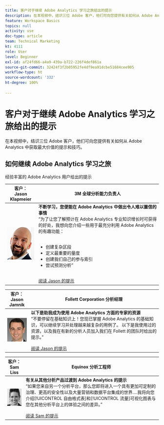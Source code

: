 ```yaml
---
title: 客户对于继续 Adobe Analytics 学习之旅给出的提示
description: 在本视频中，结识三位 Adobe 客户，他们可向您提供有关如何从 Adobe Analytics 中获取最大价值的提示和技巧。
feature: Workspace Basics
topics: null
activity: use
doc-type: article
team: Technical Marketing
kt: 4111
role: User
level: Beginner
exl-id: af24fd66-a4a9-439a-b722-226f4def861a
source-git-commit: 32424f3f2b05952fe4df9ea91dcbe51684cee905
workflow-type: ht
source-wordcount: '332'
ht-degree: 100%

---
```


# 客户对于继续 Adobe Analytics 学习之旅给出的提示

在本视频中，结识三位 Adobe 客户，他们可向您提供有关如何从 Adobe Analytics 中获取最大价值的提示和技巧。

## 如何继续 Adobe Analytics 学习之旅

经验丰富的 Adobe Analytics 用户给出的提示

| 客户：<br>Jason Klapmeier | 3M 全球分析能力负责人 |
|------------|------------|
| ![Jason Klapmeier](assets/jasonklapmeier.jpg) | **不断学习，您便能在 Adobe Analytics 中做出令人难以置信的事情** <br>“为了让您了解预计在 Adobe Analytics 专业知识增长时可获得的好处，我想向您介绍一些用于最充分利用 Adobe Analytics 的有趣功能：<br><br><ul><li>创建复杂区段</li><li>定义最重要的量度</li><li>创建我们自己的参与索引</li><li>尝试预测分析”</li></ul><br>[阅读 Jason 的提示](https://experienceleaguecommunities.adobe.com/t5/Adobe-Analytics-Discussions/Incredible-Things-You-Can-Do-in-Adobe-Analytics/td-p/354333) |

| 客户：<br>Jason Jamnik | Follett Corporation 分析经理 |
|------------|------------|
| ![Jason Klapmeier](assets/jasonjamnik.jpg) | **以下是助我成为使用 Adobe Analytics 方面的专家的资源** <br>“不要停留在基础知识上！您现已掌握 Adobe Analytics 的基础知识，可以继续学习并处理越来越复杂的用例了。 以下是我使用过的资源，以及我在有新的分析人员加入我们在 Follett 的团队时给出的提示。”<br><br>[阅读 Jason 的提示](https://experienceleaguecommunities.adobe.com/t5/Adobe-Analytics-Discussions/Here-are-the-resources-I-used-to-become-an-expert-at-using-Adobe/m-p/354226) |

| 客户：<br>Sam Liss | Equinox 分析工程师 |
|------------|------------|
| ![Sam Liss](assets/samliss.jpg) | **有关从其他分析产品过渡到 Adobe Analytics 的提示** <br>“如果您来自另一个分析平台，那么您即将进入一个具有更加可定制的治理、更高的安全性以及大量营销和数据平台集成的世界….我将向您介绍[!UICONTROL 自由格式表]和[!UICONTROL 流量]可视化图表与您在其他分析平台上的体验之间的差异。”<br><br>[阅读 Sam 的提示](https://experienceleaguecommunities.adobe.com/t5/Adobe-Analytics-Discussions/An-Analyst-s-Quick-Start-Guide-Switching-to-Adobe/td-p/354312) |
